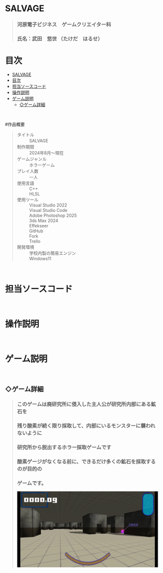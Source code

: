 # SALVAGE
> ### 河原電子ビジネス　ゲームクリエイター科
> ### 氏名：武田　悠世 （たけだ　はるせ）



# 目次
- [SALVAGE](#salvage)
- [目次](#目次)
- [担当ソースコード](#担当ソースコード)
- [操作説明](#操作説明)
- [ゲーム説明](#ゲーム説明)
  - [◇ゲーム詳細](#ゲーム詳細)

<br />
  
<a id = "anchor1"></a>
#作品概要
> <d1>
>  <dt>タイトル</dt>
>  <dd>SALVAGE
>　<dt>制作期間</dt>
>  <dd>2024年8月～現在
>　<dt>ゲームジャンル</dt>
>  <dd>ホラーゲーム
>　<dt>プレイ人数</dt>
>  <dd>一人
>  <dt>使用言語</dt>
>  <dd>C++
>  <br />
>  HLSL<dd>
>  <dt>使用ツール</dt>
>  <dd>Visual Studio 2022</dd>
>  <dd>Visual Studio Code</dd>
>  <dd>Adobe Photoshop 2025</dd>
>  <dd>3ds Max 2024</dd>
>  <dd>Effekseer</dd>
>  <dd>GitHub</dd>
>  <dd>Fork</dd>
>  <dd>Trello</dd>
>  <dt>開発環境</dt>
>  <dd>学校内製の簡易エンジン</dd>
>  <dd>Windows11



<br />

<a id = "anchor2"></a>
# 担当ソースコード

<br />

<a id = "anchor3"></a>
# 操作説明

<br />

<a id = "anchor4"></a>
# ゲーム説明

<br />

<a id = "game"></a>
## ◇ゲーム詳細
> ### このゲームは廃研究所に侵入した主人公が研究所内部にある鉱石を</dd>
> ### 残り酸素が続く限り採取して、内部にいるモンスターに襲われないように</dd>
> ### 研究所から脱出するホラー採取ゲームです</dd>
> ### 酸素ゲージがなくなる前に、できるだけ多くの鉱石を採取するのが目的の</dd>
> ### ゲームです。
> ![alt text](image1.png)